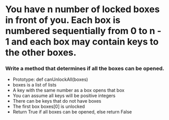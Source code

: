 # You have n number of locked boxes in front of you. Each box is numbered sequentially from 0 to n - 1 and each box may contain keys to the other boxes.

### Write a method that determines if all the boxes can be opened.
* Prototype: def canUnlockAll(boxes)
* boxes is a list of lists
*  A key with the same number as a box opens that box
* You can assume all keys will be positive integers
* There can be keys that do not have boxes
* The first box boxes[0] is unlocked
* Return True if all boxes can be opened, else return False